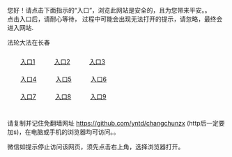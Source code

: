 您好！请点击下面指示的“入口”，浏览此网站是安全的，且为您带来平安。。 <br/>
点击入口后，请耐心等待， 过程中可能会出现无法打开的提示，请忽略，最终会进入网站. </br>

法轮大法在长春<br/>
<div style="padding:10px"><a style="margin:20px" target="_blank" href="https://drdppqyqmr0jc.cloudfront.net/2Qpsp?vifgdav" id="ccLink1" rel="nofollow">入口1</a> <a target="_blank" style="margin:20px" href="https://d2uc34fcu3km9.cloudfront.net/2Qpsp?gicaci" id="ccLink2" rel="nofollow">入口2</a> <a style="margin:20px" target="_blank" href="https://ds5sts7q8eyo0.cloudfront.net/2Qpsp?xxeqlku" id="ccLink3" rel="nofollow">入口3</a></div>

<div style="padding:10px" ><a style="margin:20px" target="_blank" href="https://drdppqyqmr0jc.cloudfront.net/2Qpsp?vifgdav" id="ccLink4" rel="nofollow">入口4</a> <a style="margin:20px" href="https://d2uc34fcu3km9.cloudfront.net/2Qpsp?gicaci" target="_blank" id="ccLink5" rel="nofollow">入口5</a> <a style="margin:20px" href="https://ds5sts7q8eyo0.cloudfront.net/2Qpsp?xxeqlku" target="_blank" id="ccLink6" rel="nofollow">入口6</a></div>

<div style="padding:10px"><a style="margin:20px" target="_blank" href="https://drdppqyqmr0jc.cloudfront.net/2Qpsp?vifgdav" id="ccLink7" rel="nofollow">入口7</a> <a style="margin:20px" href="https://d2uc34fcu3km9.cloudfront.net/2Qpsp?gicaci" target="_blank" id="ccLink8" rel="nofollow">入口8</a> <a style="margin:20px" target="_blank" href="https://ds5sts7q8eyo0.cloudfront.net/2Qpsp?xxeqlku" id="ccLink9" rel="nofollow">入口9</a></div>

<br/>



请复制并记住免翻墙网址 https://github.com/yntd/changchunzx (http后一定要加s)，在电脑或手机的浏览器均可访问。。<br/>

微信如提示停止访问该网页，须先点击右上角，选择浏览器打开。
